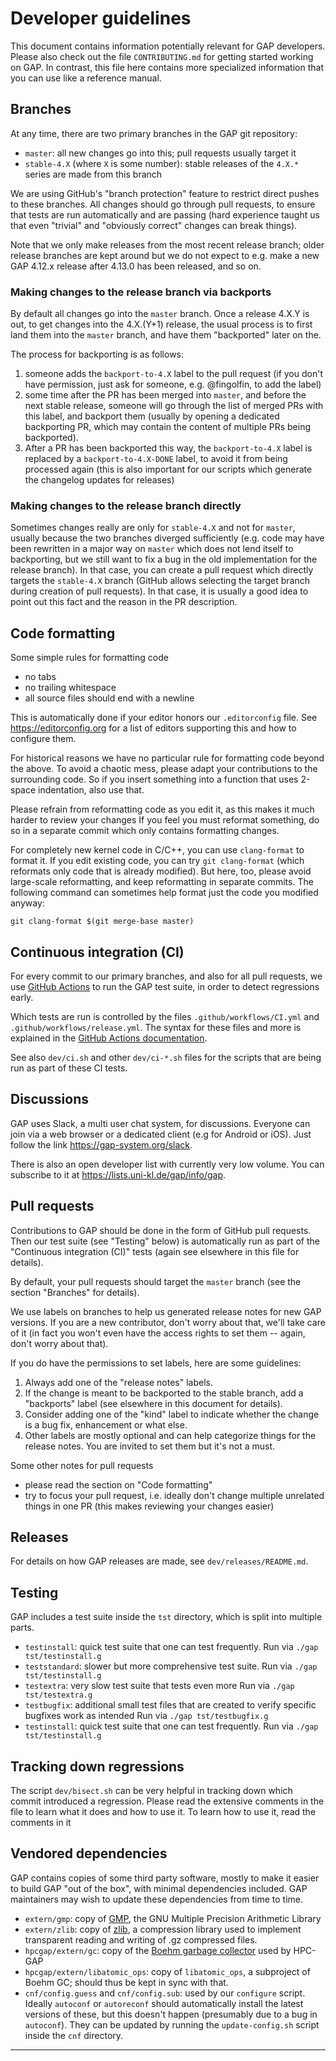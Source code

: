 # Developer guidelines

This document contains information potentially relevant for GAP developers.
Please also check out the file `CONTRIBUTING.md` for getting started working
on GAP. In contrast, this file here contains more specialized information that
you can use like a reference manual.


## Branches

At any time, there are two primary branches in the GAP git repository:

- `master`: all new changes go into this; pull requests usually target it
- `stable-4.X` (where `X` is some number): stable releases of the
  `4.X.*` series are made from this branch

We are using GitHub's "branch protection" feature to restrict direct pushes
to these branches. All changes should go through pull requests, to ensure
that tests are run automatically and are passing (hard experience taught us
that even "trivial" and "obviously correct" changes can break things).

Note that we only make releases from the most recent release branch; older
release branches are kept around but we do not expect to e.g. make a new
GAP 4.12.x release after 4.13.0 has been released, and so on.


### Making changes to the release branch via backports

By default all changes go into the `master` branch. Once a release 4.X.Y
is out, to get changes into the 4.X.(Y+1) release, the usual process is
to first land them into the `master` branch, and have them "backported"
later on the.

The process for backporting is as follows:
1. someone adds the `backport-to-4.X` label to the pull request (if you
   don't have permission, just ask for someone, e.g. @fingolfin, to add
   the label)
2. some time after the PR has been merged into `master`, and before the
   next stable release, someone will go through the list of merged PRs
   with this label, and backport them (usually by opening a dedicated
   backporting PR, which may contain the content of multiple PRs being
   backported).
3. After a PR has been backported this way, the `backport-to-4.X` label
   is replaced by a `backport-to-4.X-DONE` label, to avoid it from being
   processed again (this is also important for our scripts which generate
   the changelog updates for releases)


### Making changes to the release branch directly

Sometimes changes really are only for `stable-4.X` and not for `master`,
usually because the two branches diverged sufficiently (e.g. code may have
been rewritten in a major way on `master` which does not lend itself to
backporting, but we still want to fix a bug in the old implementation for
the release branch). In that case, you can create a pull request which
directly targets the `stable-4.X` branch (GitHub allows selecting the target
branch during creation of pull requests). In that case, it is usually
a good idea to point out this fact and the reason in the PR description.


## Code formatting

Some simple rules for formatting code
- no tabs
- no trailing whitespace
- all source files should end with a newline

This is automatically done if your editor honors our `.editorconfig`
file. See <https://editorconfig.org> for a list of editors supporting
this and how to configure them.

For historical reasons we have no particular rule for formatting code
beyond the above. To avoid a chaotic mess, please adapt your
contributions to the surrounding code. So if you insert something into a
function that uses 2-space indentation, also use that.

Please refrain from reformatting code as you edit it, as this makes it
much harder to review your changes If you feel you must reformat
something, do so in a separate commit which only contains formatting
changes.

For completely new kernel code in C/C++, you can use `clang-format` to
format it. If you edit existing code, you can try `git clang-format`
(which reformats only code that is already modified). But here, too,
please avoid large-scale reformatting, and keep reformatting in separate
commits. The following command can sometimes help format just the code
you modified anyway:

    git clang-format $(git merge-base master)


## Continuous integration (CI)

For every commit to our primary branches, and also for all pull requests, we
use [GitHub Actions][GHA] to run the GAP test suite, in order to detect
regressions early.

Which tests are run is controlled by the files `.github/workflows/CI.yml` and
`.github/workflows/release.yml`. The syntax for these files and more is explained
in the [GitHub Actions documentation][GHA].

See also `dev/ci.sh` and other `dev/ci-*.sh` files for the scripts that are
being run as part of these CI tests.


## Discussions

GAP uses Slack, a multi user chat system, for discussions. Everyone can
join via a web browser or a dedicated client (e.g for Android or iOS).
Just follow the link <https://gap-system.org/slack>.

There is also an open developer list with currently very low volume.
You can subscribe to it at <https://lists.uni-kl.de/gap/info/gap>.


## Pull requests

Contributions to GAP should be done in the form of GitHub pull requests.
Then our test suite (see "Testing" below) is automatically run as part of
the "Continuous integration (CI)" tests (again see elsewhere in this file
for details).

By default, your pull requests should target the `master` branch (see the
section "Branches" for details).

We use labels on branches to help us generated release notes for new GAP
versions. If you are a new contributor, don't worry about that, we'll take
care of it (in fact you won't even have the access rights to set them --
again, don't worry about that).

If you do have the permissions to set labels, here are some guidelines:
1. Always add one of the "release notes" labels.
2. If the change is meant to be backported to the stable branch,
   add a "backports" label (see elsewhere in this document for details).
3. Consider adding one of the "kind" label to indicate whether the change
   is a bug fix, enhancement or what else.
4. Other labels are mostly optional and can help categorize things for
   the release notes. You are invited to set them but it's not a must.

Some other notes for pull requests
- please read the section on "Code formatting"
- try to focus your pull request, i.e. ideally don't change multiple
  unrelated things in one PR (this makes reviewing your changes easier)


## Releases

For details on how GAP releases are made, see `dev/releases/README.md`.


## Testing

GAP includes a test suite inside the `tst` directory, which is split into
multiple parts.

- `testinstall`: quick test suite that one can test frequently.
   Run via  `./gap tst/testinstall.g`
- `teststandard`: slower but more comprehensive test suite.
   Run via  `./gap tst/testinstall.g`
- `testextra`: very slow test suite that tests even more
   Run via  `./gap tst/testextra.g`
- `testbugfix`: additional small test files that are created to verify
   specific bugfixes work as intended
   Run via  `./gap tst/testbugfix.g`
- `testinstall`: quick test suite that one can test frequently.
   Run via  `./gap tst/testinstall.g`


## Tracking down regressions

The script `dev/bisect.sh` can be very helpful in tracking down which commit
introduced a regression. Please read the extensive comments in the file to
learn what it does and how to use it. To learn how to use it, read the comments
in it


## Vendored dependencies

GAP contains copies of some third party software, mostly to make it easier to
build GAP "out of the box", with minimal dependencies included.
GAP maintainers may wish to update these dependencies from time to time.

- `extern/gmp`: copy of [GMP](https://gmplib.org), the GNU Multiple Precision
  Arithmetic Library
- `extern/zlib`:  copy of [zlib](http://zlib.net), a compression library used to
  implement transparent reading and writing of .gz compressed files.
- `hpcgap/extern/gc`: copy of the [Boehm garbage collector](https://www.hboehm.info/gc/)
  used by HPC-GAP
- `hpcgap/extern/libatomic_ops`: copy of `libatomic_ops`, a subproject of Boehm GC;
  should thus be kept in sync with that.
- `cnf/config.guess` and `cnf/config.sub`: used by our `configure` script.
  Ideally `autoconf` or `autoreconf` should automatically install the latest
  versions of these, but this doesn't happen (presumably due to a bug in `autoconf`).
  They can be updated by running the `update-config.sh` script inside the `cnf`
  directory.

---

[GHA]: https://docs.github.com/en/actions

